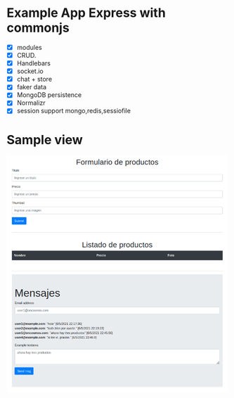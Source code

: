 Example App Express with commonjs
=====================================
- [x] modules
- [x] CRUD.
- [x] Handlebars
- [x] socket.io
- [x] chat + store
- [x] faker data
- [x] MongoDB persistence
- [x] Normalizr
- [x] session support mongo,redis,sessiofile

# Sample view

![Vista handlebars](sample.png "Vista de uso")
